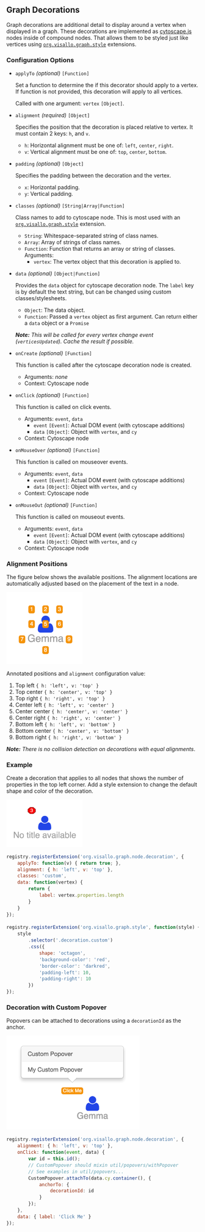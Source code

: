 ## Graph Decorations

Graph decorations are additional detail to display around a vertex when displayed in a graph. These decorations are implemented as [cytoscape.js](http://js.cytoscape.org) nodes inside of compound nodes. That allows them to be styled just like vertices using [`org.visallo.graph.style`](../graphStyle) extensions.

### Configuration Options

* `applyTo` _(optional)_ `[Function]`

    Set a function to determine the if this decorator should apply to a vertex. If function is not provided, this decoration will apply to all vertices.
    
    Called with one argument: `vertex` `[Object]`.

* `alignment` _(required)_ `[Object]`
    
    Specifies the position that the decoration is placed relative to vertex. It must contain 2 keys: `h`, and `v`.

    * `h`: Horizontal alignment must be one of: `left`, `center`, `right`.
    * `v`: Vertical alignment must be one of: `top`, `center`, `bottom`.

* `padding` _(optional)_ `[Object]`
    
    Specifies the padding between the decoration and the vertex.

    * `x`: Horizontal padding.
    * `y`: Vertical padding.

* `classes` _(optional)_ `[String|Array|Function]`

    Class names to add to cytoscape node. This is most used with an [`org.visallo.graph.style`](../graphStyle) extension.

    * `String`: Whitespace-separated string of class names.
    * `Array`: Array of strings of class names.
    * `Function`: Function that returns an array or string of classes.
        Arguments:
        * `vertex`: The vertex object that this decoration is applied to.

* `data` _(optional)_ `[Object|Function]`

    Provides the `data` object for cytoscape decoration node. The `label` key is by default the text string, but can be changed using custom classes/stylesheets.

    * `Object`: The data object.
    * `Function`: Passed a `vertex` object as first argument. Can return either a `data` object or a `Promise`

    _**Note:** This will be called for every vertex change event (`verticesUpdated`). Cache the result if possible._

* `onCreate` _(optional)_ `[Function]`

    This function is called after the cytoscape decoration node is created.

    * Arguments: _none_
    * Context: Cytoscape node

* `onClick` _(optional)_ `[Function]`

    This function is called on click events.

    * Arguments: `event`, `data`
        * `event` `[Event]`: Actual DOM event (with cytoscape additions)
        * `data` `[Object]`: Object with `vertex`, and `cy`
    * Context: Cytoscape node

* `onMouseOver` _(optional)_ `[Function]`

    This function is called on mouseover events.

    * Arguments: `event`, `data`
        * `event` `[Event]`: Actual DOM event (with cytoscape additions)
        * `data` `[Object]`: Object with `vertex`, and `cy`
    * Context: Cytoscape node

* `onMouseOut` _(optional)_ `[Function]`

    This function is called on mouseout events.

    * Arguments: `event`, `data`
        * `event` `[Event]`: Actual DOM event (with cytoscape additions)
        * `data` `[Object]`: Object with `vertex`, and `cy`
    * Context: Cytoscape node


### Alignment Positions

The figure below shows the available positions. The alignment locations are automatically adjusted based on the placement of the text in a node.

<img width=200 src="alignment-options.png">

Annotated positions and `alignment` configuration value:

1. Top left `{ h: 'left', v: 'top' }`
1. Top center `{ h: 'center', v: 'top' }`
1. Top right `{ h: 'right', v: 'top' }`
1. Center left `{ h: 'left', v: 'center' }`
1. Center center `{ h: 'center', v: 'center' }`
1. Center right `{ h: 'right', v: 'center' }`
1. Bottom left `{ h: 'left', v: 'bottom' }`
1. Bottom center `{ h: 'center', v: 'bottom' }`
1. Bottom right `{ h: 'right', v: 'bottom' }`

_**Note:** There is no collision detection on decorations with equal alignments_.

### Example

Create a decoration that applies to all nodes that shows the number of properties in the top left corner. Add a style extension to change the default shape and color of the decoration.

<img width=200 src="example.png">

```js
registry.registerExtension('org.visallo.graph.node.decoration', {
    applyTo: function(v) { return true; },
    alignment: { h: 'left', v: 'top' },
    classes: 'custom',
    data: function(vertex) {
        return {
            label: vertex.properties.length
        }
    }
});

registry.registerExtension('org.visallo.graph.style', function(style) {
    style
        .selector('.decoration.custom')
        .css({
            shape: 'octagon',
            'background-color': 'red',
            'border-color': 'darkred',
            'padding-left': 10,
            'padding-right': 10
        })
});
```

### Decoration with Custom Popover

Popovers can be attached to decorations using a `decorationId` as the anchor.

<img width=350 src="popover.png">

```js
registry.registerExtension('org.visallo.graph.node.decoration', {
    alignment: { h: 'left', v: 'top' },
    onClick: function(event, data) {
        var id = this.id();
        // CustomPopover should mixin util/popovers/withPopover
        // See examples in util/popovers...
        CustomPopover.attachTo(data.cy.container(), {
            anchorTo: {
                decorationId: id
            }
        });
    },
    data: { label: 'Click Me' }
});
```

